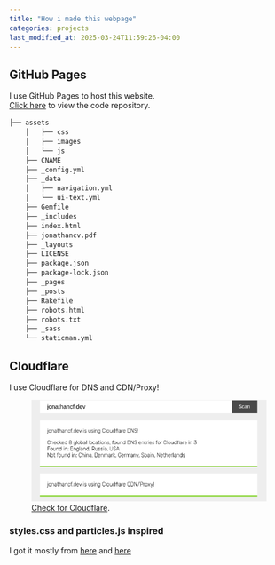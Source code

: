 ```yaml
---
title: "How i made this webpage"
categories: projects
last_modified_at: 2025-03-24T11:59:26-04:00
---
```

## GitHub Pages

I use GitHub Pages to host this website.  
[Click here](https://github.com/jonathand-cf/jonathand-cf.github.io) to view the code repository.

```bash
├── assets
    │   ├── css
    │   ├── images
    │   └── js
    ├── CNAME
    ├── _config.yml
    ├── _data
    │   ├── navigation.yml
    │   └── ui-text.yml
    ├── Gemfile
    ├── _includes
    ├── index.html
    ├── jonathancv.pdf
    ├── _layouts
    ├── LICENSE
    ├── package.json
    ├── package-lock.json
    ├── _pages
    ├── _posts
    ├── Rakefile
    ├── robots.html
    ├── robots.txt
    ├── _sass
    └── staticman.yml

```
## Cloudflare
I use Cloudflare for DNS and CDN/Proxy!

<figure> <a href="/assets/images/cloudflare.png"><img src="/assets/images/cloudflare.png" alt="Cloudflare setup screenshot"></a> <figcaption><a href="https://checkforcloudflare.selesti.com/" title="Check for Cloudflare">Check for Cloudflare</a>.</figcaption> </figure>

### styles.css and particles.js inspired
I got it mostly from [here](https://stackoverflow.com/questions/39928288/working-particles-js-animate-backgroung-dont-display-on-github-hosting) and [here](https://github.com/VincentGarreau/particles.js)
